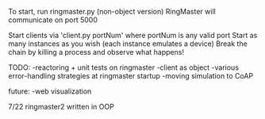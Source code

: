 To start, run ringmaster.py (non-object version)
    RingMaster will communicate on port 5000

Start clients via 'client.py portNum' where portNum is any valid port
Start as many instances as you wish (each instance emulates a device)
Break the chain by killing a process and observe what happens!

TODO:
-reactoring + unit tests on ringmaster
-client as object
-various error-handling strategies at ringmaster startup
-moving simulation to CoAP

future:
-web visualization
 
7/22
ringmaster2 written in OOP

